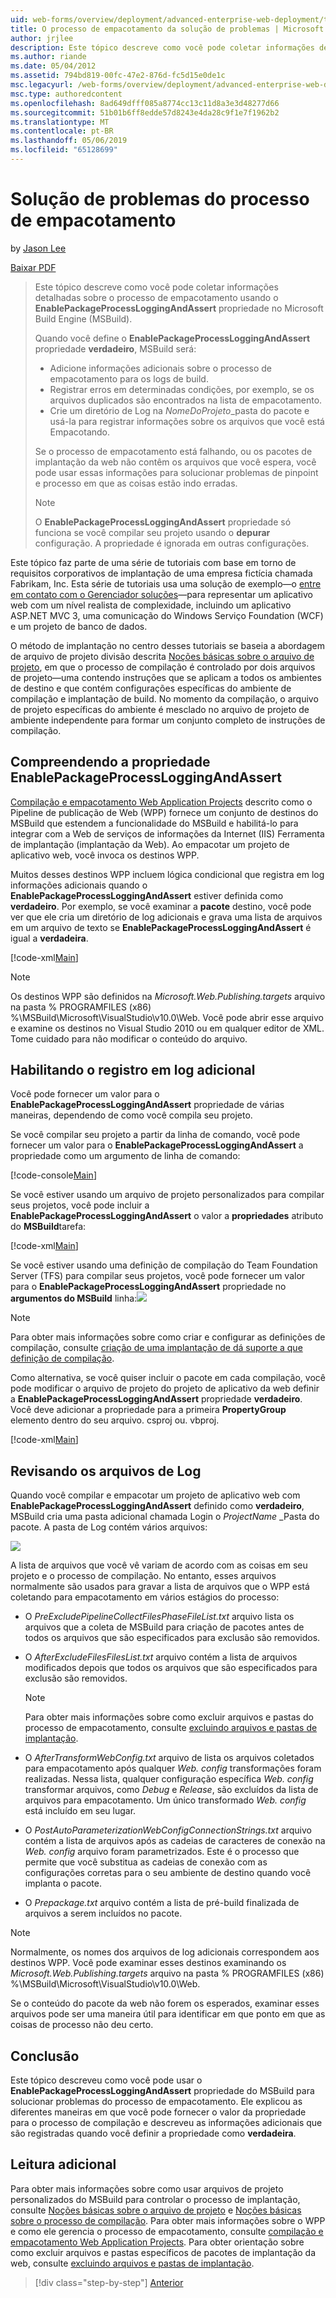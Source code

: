 ```yaml
---
uid: web-forms/overview/deployment/advanced-enterprise-web-deployment/troubleshooting-the-packaging-process
title: O processo de empacotamento da solução de problemas | Microsoft Docs
author: jrjlee
description: Este tópico descreve como você pode coletar informações detalhadas sobre o processo de empacotamento, usando a propriedade EnablePackageProcessLoggingAndAssert no M...
ms.author: riande
ms.date: 05/04/2012
ms.assetid: 794bd819-00fc-47e2-876d-fc5d15e0de1c
msc.legacyurl: /web-forms/overview/deployment/advanced-enterprise-web-deployment/troubleshooting-the-packaging-process
msc.type: authoredcontent
ms.openlocfilehash: 8ad649dfff085a8774cc13c11d8a3e3d48277d66
ms.sourcegitcommit: 51b01b6ff8edde57d8243e4da28c9f1e7f1962b2
ms.translationtype: MT
ms.contentlocale: pt-BR
ms.lasthandoff: 05/06/2019
ms.locfileid: "65128699"
---
```

# <a name="troubleshooting-the-packaging-process"></a>Solução de problemas do processo de empacotamento

by [Jason Lee](https://github.com/jrjlee)

[Baixar PDF](https://msdnshared.blob.core.windows.net/media/MSDNBlogsFS/prod.evol.blogs.msdn.com/CommunityServer.Blogs.Components.WeblogFiles/00/00/00/63/56/8130.DeployingWebAppsInEnterpriseScenarios.pdf)

> Este tópico descreve como você pode coletar informações detalhadas sobre o processo de empacotamento usando o **EnablePackageProcessLoggingAndAssert** propriedade no Microsoft Build Engine (MSBuild).
> 
> Quando você define o **EnablePackageProcessLoggingAndAssert** propriedade **verdadeiro**, MSBuild será:
> 
> - Adicione informações adicionais sobre o processo de empacotamento para os logs de build.
> - Registrar erros em determinadas condições, por exemplo, se os arquivos duplicados são encontrados na lista de empacotamento.
> - Crie um diretório de Log na *NomeDoProjeto*\_pasta do pacote e usá-la para registrar informações sobre os arquivos que você está Empacotando.
> 
> Se o processo de empacotamento está falhando, ou os pacotes de implantação da web não contêm os arquivos que você espera, você pode usar essas informações para solucionar problemas de pinpoint e processo em que as coisas estão indo erradas.
> 
> > [!NOTE]
> > O **EnablePackageProcessLoggingAndAssert** propriedade só funciona se você compilar seu projeto usando o **depurar** configuração. A propriedade é ignorada em outras configurações.

Este tópico faz parte de uma série de tutoriais com base em torno de requisitos corporativos de implantação de uma empresa fictícia chamada Fabrikam, Inc. Esta série de tutoriais usa uma solução de exemplo&#x2014;o [entre em contato com o Gerenciador soluções](../web-deployment-in-the-enterprise/the-contact-manager-solution.md)&#x2014;para representar um aplicativo web com um nível realista de complexidade, incluindo um aplicativo ASP.NET MVC 3, uma comunicação do Windows Serviço Foundation (WCF) e um projeto de banco de dados.

O método de implantação no centro desses tutoriais se baseia a abordagem de arquivo de projeto divisão descrita [Noções básicas sobre o arquivo de projeto](../web-deployment-in-the-enterprise/understanding-the-project-file.md), em que o processo de compilação é controlado por dois arquivos de projeto&#x2014;uma contendo instruções que se aplicam a todos os ambientes de destino e que contém configurações específicas do ambiente de compilação e implantação de build. No momento da compilação, o arquivo de projeto específicas do ambiente é mesclado no arquivo de projeto de ambiente independente para formar um conjunto completo de instruções de compilação.

## <a name="understanding-the-enablepackageprocessloggingandassert-property"></a>Compreendendo a propriedade EnablePackageProcessLoggingAndAssert

[Compilação e empacotamento Web Application Projects](../web-deployment-in-the-enterprise/building-and-packaging-web-application-projects.md) descrito como o Pipeline de publicação de Web (WPP) fornece um conjunto de destinos do MSBuild que estendem a funcionalidade do MSBuild e habilitá-lo para integrar com a Web de serviços de informações da Internet (IIS) Ferramenta de implantação (implantação da Web). Ao empacotar um projeto de aplicativo web, você invoca os destinos WPP.

Muitos desses destinos WPP incluem lógica condicional que registra em log informações adicionais quando o **EnablePackageProcessLoggingAndAssert** estiver definida como **verdadeiro**. Por exemplo, se você examinar a **pacote** destino, você pode ver que ele cria um diretório de log adicionais e grava uma lista de arquivos em um arquivo de texto se **EnablePackageProcessLoggingAndAssert** é igual a **verdadeira**.

[!code-xml[Main](troubleshooting-the-packaging-process/samples/sample1.xml)]

> [!NOTE]
> Os destinos WPP são definidos na *Microsoft.Web.Publishing.targets* arquivo na pasta % PROGRAMFILES (x86) %\MSBuild\Microsoft\VisualStudio\v10.0\Web. Você pode abrir esse arquivo e examine os destinos no Visual Studio 2010 ou em qualquer editor de XML. Tome cuidado para não modificar o conteúdo do arquivo.

## <a name="enabling-the-additional-logging"></a>Habilitando o registro em log adicional

Você pode fornecer um valor para o **EnablePackageProcessLoggingAndAssert** propriedade de várias maneiras, dependendo de como você compila seu projeto.

Se você compilar seu projeto a partir da linha de comando, você pode fornecer um valor para o **EnablePackageProcessLoggingAndAssert** a propriedade como um argumento de linha de comando:

[!code-console[Main](troubleshooting-the-packaging-process/samples/sample2.cmd)]

Se você estiver usando um arquivo de projeto personalizados para compilar seus projetos, você pode incluir a **EnablePackageProcessLoggingAndAssert** o valor a **propriedades** atributo do **MSBuild**tarefa:

[!code-xml[Main](troubleshooting-the-packaging-process/samples/sample3.xml)]

Se você estiver usando uma definição de compilação do Team Foundation Server (TFS) para compilar seus projetos, você pode fornecer um valor para o **EnablePackageProcessLoggingAndAssert** propriedade no **argumentos do MSBuild** linha:![](troubleshooting-the-packaging-process/_static/image1.png)

> [!NOTE]
> Para obter mais informações sobre como criar e configurar as definições de compilação, consulte [criação de uma implantação de dá suporte a que definição de compilação](../configuring-team-foundation-server-for-web-deployment/creating-a-build-definition-that-supports-deployment.md).

Como alternativa, se você quiser incluir o pacote em cada compilação, você pode modificar o arquivo de projeto do projeto de aplicativo da web definir a **EnablePackageProcessLoggingAndAssert** propriedade **verdadeiro**. Você deve adicionar a propriedade para a primeira **PropertyGroup** elemento dentro do seu arquivo. csproj ou. vbproj.

[!code-xml[Main](troubleshooting-the-packaging-process/samples/sample4.xml)]

## <a name="reviewing-the-log-files"></a>Revisando os arquivos de Log

Quando você compilar e empacotar um projeto de aplicativo web com **EnablePackageProcessLoggingAndAssert** definido como **verdadeiro**, MSBuild cria uma pasta adicional chamada Login o *ProjectName* \_Pasta do pacote. A pasta de Log contém vários arquivos:

![](troubleshooting-the-packaging-process/_static/image2.png)

A lista de arquivos que você vê variam de acordo com as coisas em seu projeto e o processo de compilação. No entanto, esses arquivos normalmente são usados para gravar a lista de arquivos que o WPP está coletando para empacotamento em vários estágios do processo:

- O *PreExcludePipelineCollectFilesPhaseFileList.txt* arquivo lista os arquivos que a coleta de MSBuild para criação de pacotes antes de todos os arquivos que são especificados para exclusão são removidos.
- O *AfterExcludeFilesFilesList.txt* arquivo contém a lista de arquivos modificados depois que todos os arquivos que são especificados para exclusão são removidos.

    > [!NOTE]
    > Para obter mais informações sobre como excluir arquivos e pastas do processo de empacotamento, consulte [excluindo arquivos e pastas de implantação](excluding-files-and-folders-from-deployment.md).
- O *AfterTransformWebConfig.txt* arquivo de lista os arquivos coletados para empacotamento após qualquer *Web. config* transformações foram realizadas. Nessa lista, qualquer configuração específica *Web. config* transformar arquivos, como *Debug* e *Release*, são excluídos da lista de arquivos para empacotamento. Um único transformado *Web. config* está incluído em seu lugar.
- O *PostAutoParameterizationWebConfigConnectionStrings.txt* arquivo contém a lista de arquivos após as cadeias de caracteres de conexão na *Web. config* arquivo foram parametrizados. Este é o processo que permite que você substitua as cadeias de conexão com as configurações corretas para o seu ambiente de destino quando você implanta o pacote.
- O *Prepackage.txt* arquivo contém a lista de pré-build finalizada de arquivos a serem incluídos no pacote.

> [!NOTE]
> Normalmente, os nomes dos arquivos de log adicionais correspondem aos destinos WPP. Você pode examinar esses destinos examinando os *Microsoft.Web.Publishing.targets* arquivo na pasta % PROGRAMFILES (x86) %\MSBuild\Microsoft\VisualStudio\v10.0\Web.

Se o conteúdo do pacote da web não forem os esperados, examinar esses arquivos pode ser uma maneira útil para identificar em que ponto em que as coisas de processo não deu certo.

## <a name="conclusion"></a>Conclusão

Este tópico descreveu como você pode usar o **EnablePackageProcessLoggingAndAssert** propriedade do MSBuild para solucionar problemas do processo de empacotamento. Ele explicou as diferentes maneiras em que você pode fornecer o valor da propriedade para o processo de compilação e descreveu as informações adicionais que são registradas quando você definir a propriedade como **verdadeira**.

## <a name="further-reading"></a>Leitura adicional

Para obter mais informações sobre como usar arquivos de projeto personalizados do MSBuild para controlar o processo de implantação, consulte [Noções básicas sobre o arquivo de projeto](../web-deployment-in-the-enterprise/understanding-the-project-file.md) e [Noções básicas sobre o processo de compilação](../web-deployment-in-the-enterprise/understanding-the-build-process.md). Para obter mais informações sobre o WPP e como ele gerencia o processo de empacotamento, consulte [compilação e empacotamento Web Application Projects](../web-deployment-in-the-enterprise/building-and-packaging-web-application-projects.md). Para obter orientação sobre como excluir arquivos e pastas específicos de pacotes de implantação da web, consulte [excluindo arquivos e pastas de implantação](excluding-files-and-folders-from-deployment.md).

> [!div class="step-by-step"]
> [Anterior](running-windows-powershell-scripts-from-msbuild-project-files.md)
